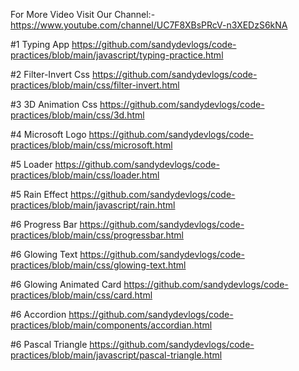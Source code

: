 For More Video
Visit Our Channel:- https://www.youtube.com/channel/UC7F8XBsPRcV-n3XEDzS6kNA

#1 Typing App
https://github.com/sandydevlogs/code-practices/blob/main/javascript/typing-practice.html

#2 Filter-Invert Css
https://github.com/sandydevlogs/code-practices/blob/main/css/filter-invert.html

#3 3D Animation Css
https://github.com/sandydevlogs/code-practices/blob/main/css/3d.html

#4 Microsoft Logo
https://github.com/sandydevlogs/code-practices/blob/main/css/microsoft.html

#5 Loader
https://github.com/sandydevlogs/code-practices/blob/main/css/loader.html

#5 Rain Effect
https://github.com/sandydevlogs/code-practices/blob/main/javascript/rain.html

#6 Progress Bar
https://github.com/sandydevlogs/code-practices/blob/main/css/progressbar.html

#6 Glowing Text
https://github.com/sandydevlogs/code-practices/blob/main/css/glowing-text.html

#6 Glowing Animated Card
https://github.com/sandydevlogs/code-practices/blob/main/css/card.html

#6 Accordion
https://github.com/sandydevlogs/code-practices/blob/main/components/accordian.html

#6 Pascal Triangle
https://github.com/sandydevlogs/code-practices/blob/main/javascript/pascal-triangle.html